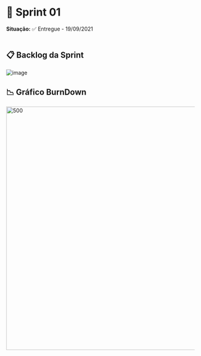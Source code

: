 # 🧩 Sprint 01
**Situação:** ✅ Entregue - 19/09/2021 <br><br>

## 📋 Backlog da Sprint

![image](https://user-images.githubusercontent.com/80851038/133915346-f1d0f043-9966-4908-888f-7d50577223cc.png)



## 📉 Gráfico BurnDown

<img src="https://cdn.discordapp.com/attachments/888964389368131629/888970626793107496/WhatsApp_Image_2021-09-18_at_23.11.06.jpeg" alt="500" width="650"/>
